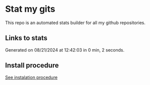 # Stat my gits

This repo is an automated stats builder for all my github repositories.

## Links to stats


Generated on 08/21/2024 at 12:42:03 in 0 min, 2 seconds.

## Install procedure

[See instalation procedure](./src/install.md)
